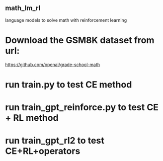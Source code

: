 ## math_lm_rl
language models to solve math with reinforcement learning


# Download the GSM8K dataset from url:

https://github.com/openai/grade-school-math


# run train.py to test CE method


# run train_gpt_reinforce.py to test CE + RL method

# run train_gpt_rl2 to test CE+RL+operators 

